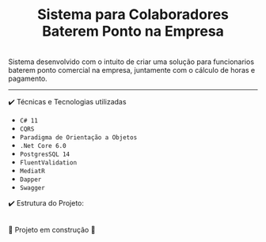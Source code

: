 <h1 align="center"> Sistema para Colaboradores Baterem Ponto na Empresa</h1>
<br>
Sistema desenvolvido com o intuito de criar uma solução para funcionarios baterem ponto comercial na empresa, juntamente com o cálculo de horas e pagamento.
<hr>
✔️ Técnicas e Tecnologias utilizadas

- ``C# 11``
- ``CQRS``
- ``Paradigma de Orientação a Objetos``
- ``.Net Core 6.0``
- ``PostgresSQL 14``
- ``FluentValidation``
- ``MediatR``
- ``Dapper``
- ``Swagger`` 

✔️ Estrutura do Projeto:

<br>:construction: Projeto em construção :construction:
